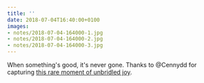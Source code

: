 ```yaml
---
title: ''
date: 2018-07-04T16:40:00+0100
images:
- notes/2018-07-04-164000-1.jpg
- notes/2018-07-04-164000-2.jpg
- notes/2018-07-04-164000-3.jpg
---
```

When something's good, it's never gone. Thanks to @Cennydd for capturing [this rare moment of unbridled joy](https://www.bbc.co.uk/sport/football/44610244).
